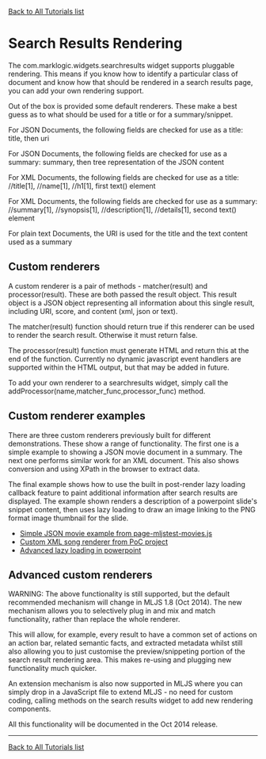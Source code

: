 [Back to All Tutorials list](all.md)
# Search Results Rendering

The com.marklogic.widgets.searchresults widget supports pluggable rendering. This means if you know how to identify a
particular class of document and know how that should be rendered in a search results page, you can add your own
rendering support.

Out of the box is provided some default renderers. These make a best guess as to what should be used for a title or
for a summary/snippet.

For JSON Documents, the following fields are checked for use as a title: title, then uri

For JSON Documents, the following fields are checked for use as a summary: summary, then tree representation of the JSON content

For XML Documents, the following fields are checked for use as a title: //title[1], //name[1], //h1[1], first text() element

For XML Documents, the following fields are checked for use as a summary: //summary[1], //synopsis[1], //description[1], //details[1], second text() element

For plain text Documents, the URI is used for the title and the text content used as a summary

## Custom renderers

A custom renderer is a pair of methods - matcher(result) and processor(result). These are both passed the result object.
This result object is a JSON object representing all information about this single result, including URI, score, and content (xml, json or text).

The matcher(result) function should return true if this renderer can be used to render the search result. Otherwise it must return false.

The processor(result) function must generate HTML and return this at the end of the function. Currently no dynamic javascript event handlers are
supported within the HTML output, but that may be added in future.

To add your own renderer to a searchresults widget, simply call the addProcessor(name,matcher_func,processor_func) method.

## Custom renderer examples

There are three custom renderers previously built for different demonstrations. These show a range of functionality. The first one is a simple
example to showing a JSON movie document in a summary. The next one performs similar work for an XML document. This also shows conversion
and using XPath in the browser to extract data.

The final example shows how to use the built in post-render lazy loading callback feature
to paint additional information after search results are displayed. The example shown renders a description of a powerpoint slide's snippet content,
then uses lazy loading to draw an image linking to the PNG format image thumbnail for the slide.

- [Simple JSON movie example from page-mljstest-movies.js](https://github.com/adamfowleruk/mljs/blob/master/samples/003-renderer-json.js)
- [Custom XML song renderer from PoC project](https://github.com/adamfowleruk/mljs/blob/master/samples/004-renderer-xml.js)
- [Advanced lazy loading in powerpoint](https://github.com/adamfowleruk/mljs/blob/master/samples/005-renderer-lazy.js)

## Advanced custom renderers

WARNING: The above functionality is still supported, but the default recommended mechanism will change in MLJS 1.8 (Oct 2014).
The new mechanism allows you to selectively plug in and mix and match functionality, rather than replace the whole renderer.

This will allow, for example, every result to have a common set of actions on an action bar, related semantic facts, and extracted metadata
whilst still also allowing you to just customise the preview/snippeting portion of the search result rendering area. This makes
re-using and plugging new functionality much quicker.

An extension mechanism is also now supported in MLJS where you can simply drop in a JavaScript file to extend MLJS - no need
for custom coding, calling methods on the search results widget to add new rendering components.

All this functionality will be documented in the Oct 2014 release.

- - - -

[Back to All Tutorials list](all.md)
